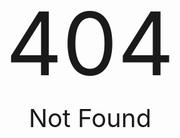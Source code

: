 <div class="home-page">
<p style="width: 100%;text-align: center;font-size: 140px;height: 40px;margin-top: 1.2em!important;">404</p>
<p style="width: 100%;text-align: center;font-size: 40px;">Not Found</p>
</div>